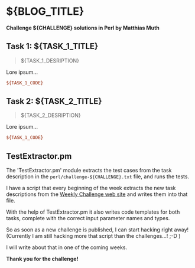 # ${BLOG_TITLE}
**Challenge ${CHALLENGE} solutions in Perl by Matthias Muth**

## Task 1: ${TASK_1_TITLE}

>${TASK_1_DESRIPTION}

Lore ipsum...

```perl
${TASK_1_CODE}
```

## Task 2: ${TASK_2_TITLE}

>${TASK_2_DESRIPTION}

Lore ipsum...

```perl
${TASK_1_CODE}
```

## TestExtractor.pm

The 'TestExtractor.pm' module extracts the test cases from the
task description in the `perl/challenge-${CHALLENGE}.txt` file,
and runs the tests.

I have a script that every beginning of the week
extracts the new task descriptions from the
[Weekly Challenge web site](https://theweeklychallenge.org/blog/perl-weekly-challenge-${CHALLENGE}/)
and writes them into that file.

With the help of TestExtractor.pm it also writes code templates for both tasks,
complete with the correct input parameter names and types.

So as soon as a new challenge is published,
I can start hacking right away! <br/>
(Currently I am still hacking more that script than the challenges...! ;-D )

I will write about that in one of the coming weeks.

**Thank you for the challenge!**
